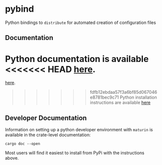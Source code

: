 # pybind

Python bindings to `distribute` for automated creation of configuration files

## Documentation

Python documentation is available 
<<<<<<< HEAD
[here](https://fluid-dynamics-group.github.io/distribute/python/).
=======
[here](https://fluid-dynamics-group.github.io/distribute-docs/python/).
>>>>>>> fdfb12ebdaa57f3a6bf85d067046e8781bec9c71
Python installation instructions are available
[here](file:///home/brooks/github/fluids/distribute/docs/book/install.html#python-api-install)

## Developer Documentation

Information on setting up a python developer environment with `maturin` is available in the 
crate-level documentation:

```
cargo doc --open
```

Most users will find it easiest to install from PyPi with the instructions above.
